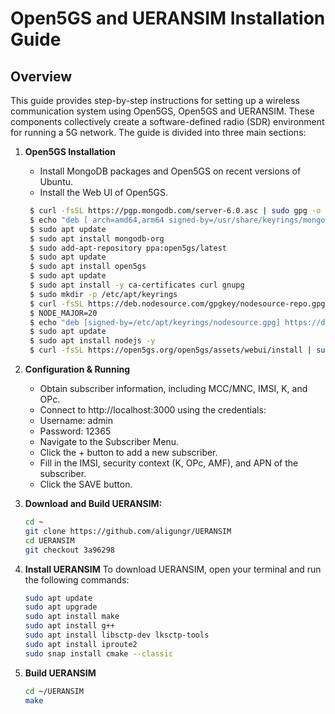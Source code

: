 # Open5GS and UERANSIM Installation Guide

## Overview

This guide provides step-by-step instructions for setting up a wireless communication system using Open5GS, Open5GS and UERANSIM. These components collectively create a software-defined radio (SDR) environment for running a 5G network. The guide is divided into three main sections:

1. **Open5GS Installation**
   - Install MongoDB packages and Open5GS on recent versions of Ubuntu.
   - Install the Web UI of Open5GS.

   ```bash
    $ curl -fsSL https://pgp.mongodb.com/server-6.0.asc | sudo gpg -o /usr/share/keyrings/mongodb-server-6.0.gpg --dearmor
    $ echo "deb [ arch=amd64,arm64 signed-by=/usr/share/keyrings/mongodb-server-6.0.gpg] https://repo.mongodb.org/apt/ubuntu jammy/mongodb-org/6.0 multiverse" | sudo tee /etc/apt/sources.list.d/mongodb-org-6.0.list
    $ sudo apt update
    $ sudo apt install mongodb-org
    $ sudo add-apt-repository ppa:open5gs/latest
    $ sudo apt update
    $ sudo apt install open5gs
    $ sudo apt update
    $ sudo apt install -y ca-certificates curl gnupg
    $ sudo mkdir -p /etc/apt/keyrings
    $ curl -fsSL https://deb.nodesource.com/gpgkey/nodesource-repo.gpg.key | sudo gpg --dearmor -o /etc/apt/keyrings/nodesource.gpg
    $ NODE_MAJOR=20
    $ echo "deb [signed-by=/etc/apt/keyrings/nodesource.gpg] https://deb.nodesource.com/node_$NODE_MAJOR.x nodistro main" | sudo tee /etc/apt/sources.list.d/nodesource.list
    $ sudo apt update
    $ sudo apt install nodejs -y
    $ curl -fsSL https://open5gs.org/open5gs/assets/webui/install | sudo -E bash -

2. **Configuration & Running**
   - Obtain subscriber information, including MCC/MNC, IMSI, K, and OPc.
   - Connect to http://localhost:3000 using the credentials:
   - Username: admin
   - Password: 12365
   - Navigate to the Subscriber Menu.
   - Click the + button to add a new subscriber.
   - Fill in the IMSI, security context (K, OPc, AMF), and APN of the subscriber.
   - Click the SAVE button.

 3. **Download and Build UERANSIM:**
      ```bash
      cd ~
      git clone https://github.com/aligungr/UERANSIM
      cd UERANSIM
      git checkout 3a96298
 4. **Install UERANSIM**
   To download UERANSIM, open your terminal and run the following commands:
      ```bash
      sudo apt update
      sudo apt upgrade
      sudo apt install make
      sudo apt install g++
      sudo apt install libsctp-dev lksctp-tools
      sudo apt install iproute2
      sudo snap install cmake --classic

 5. **Build UERANSIM**
      ```bash
      cd ~/UERANSIM
      make



